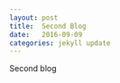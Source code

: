 ```yaml
---
layout: post
title:  Second Blog
date:   2016-09-09 
categories: jekyll update
---
```


Second blog